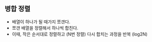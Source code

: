 ## 병합 정렬

- 배열이 하나가 될 때가지 쪼갠다.
- 쪼갠 배열을 정렬해서 하나씩 합친다.
- 이때, 작은 순서대로 정렬하고 (N번 정렬) 다시 합치는 과정을 반복 (log2N)
